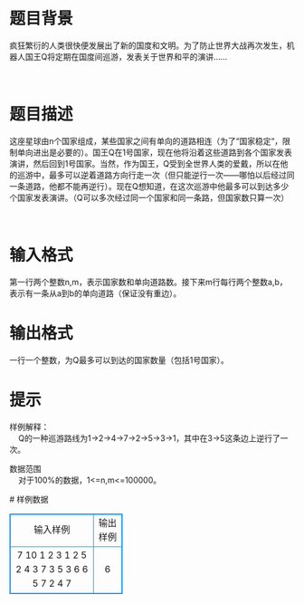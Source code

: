 # 

 
 # 题目背景 
<p>疯狂繁衍的人类很快便发展出了新的国度和文明。为了防止世界大战再次发生，机器人国王Q将定期在国度间巡游，发表关于世界和平的演讲&hellip;&hellip;</p>

<p>&nbsp;</p> 

 
 # 题目描述 
<p>这座星球由n个国家组成，某些国家之间有单向的道路相连（为了&ldquo;国家稳定&ldquo;，限制单向进出是必要的）。国王Q在1号国家，现在他将沿着这些道路到各个国家发表演讲，然后回到1号国家。当然，作为国王，Q受到全世界人类的爱戴，所以在他的巡游中，最多可以逆着道路方向行走一次（但只能逆行一次&mdash;&mdash;哪怕以后经过同一条道路，他都不能再逆行）。现在Q想知道，在这次巡游中他最多可以到达多少个国家发表演讲。（Q可以多次经过同一个国家和同一条路，但国家数只算一次）</p>

<p>&nbsp;</p> 

 
 # 输入格式 
<p>第一行两个整数n,m，表示国家数和单向道路数。接下来m行每行两个整数a,b，表示有一条从a到b的单向道路（保证没有重边）。</p> 

 
 # 输出格式 
<p>一行一个整数，为Q最多可以到达的国家数量（包括1号国家）。</p> 

 
 # 提示 
<p>样例解释：<br />
&nbsp;&nbsp;&nbsp;&nbsp;Q的一种巡游路线为1-&gt;2-&gt;4-&gt;7-&gt;2-&gt;5-&gt;3-&gt;1，其中在3-&gt;5这条边上逆行了一次。</p>

<p>数据范围<br />
&nbsp;&nbsp;&nbsp;&nbsp;对于100%的数据，1&lt;=n,m&lt;=100000。</p> 
# 样例数据
<style>
        table,table tr th, table tr td { border:1px solid #0094ff; }
        table { width: 200px; min-height: 25px; line-height: 25px; text-align: center; border-collapse: collapse;}   
    </style>
<table>
	<tr>
		<td>输入样例</td>
		<td>输出样例</td>
	</tr>
<tr><td>7 10
1 2
3 1
2 5
2 4
3 7
3 5
3 6
6 5
7 2
4 7
</td><td>6
</td></tr></table>
